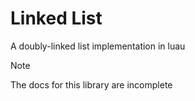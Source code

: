# Linked List

A doubly-linked list implementation in luau

> [!NOTE]
> The docs for this library are incomplete